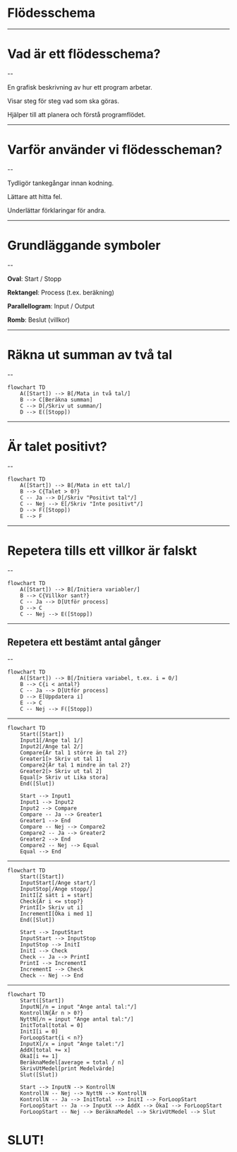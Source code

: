 # Flödesschema

---

# Vad är ett flödesschema?

--

En grafisk beskrivning av hur ett program arbetar.

Visar steg för steg vad som ska göras.

Hjälper till att planera och förstå programflödet.

---

# Varför använder vi flödesscheman?

--

Tydligör tankegångar innan kodning.

Lättare att hitta fel.

Underlättar förklaringar för andra.

---

# Grundläggande symboler

--

**Oval**: Start / Stopp

**Rektangel**: Process (t.ex. beräkning)

**Parallellogram**: Input / Output

**Romb**: Beslut (villkor)

---

# Räkna ut summan av två tal

--

```mermaid
flowchart TD
    A([Start]) --> B[/Mata in två tal/]
    B --> C[Beräkna summan]
    C --> D[/Skriv ut summan/]
    D --> E([Stopp])
```

---

# Är talet positivt?

--

```mermaid
flowchart TD
    A([Start]) --> B[/Mata in ett tal/]
    B --> C{Talet > 0?}
    C -- Ja --> D[/Skriv "Positivt tal"/]
    C -- Nej --> E[/Skriv "Inte positivt"/]
    D --> F([Stopp])
    E --> F
```

---

# Repetera tills ett villkor är falskt

--

```mermaid
flowchart TD
    A([Start]) --> B[/Initiera variabler/]
    B --> C{Villkor sant?}
    C -- Ja --> D[Utför process]
    D --> C
    C -- Nej --> E([Stopp])
```

---

## Repetera ett bestämt antal gånger

--

```mermaid
flowchart TD
    A([Start]) --> B[/Initiera variabel, t.ex. i = 0/]
    B --> C{i < antal?}
    C -- Ja --> D[Utför process]
    D --> E[Uppdatera i]
    E --> C
    C -- Nej --> F([Stopp])
```

---

```mermaid
flowchart TD
    Start([Start])
    Input1[/Ange tal 1/]
    Input2[/Ange tal 2/]
    Compare{Är tal 1 större än tal 2?}
    Greater1[> Skriv ut tal 1]
    Compare2{Är tal 1 mindre än tal 2?}
    Greater2[> Skriv ut tal 2]
    Equal[> Skriv ut Lika stora]
    End([Slut])

    Start --> Input1
    Input1 --> Input2
    Input2 --> Compare
    Compare -- Ja --> Greater1
    Greater1 --> End
    Compare -- Nej --> Compare2
    Compare2 -- Ja --> Greater2
    Greater2 --> End
    Compare2 -- Nej --> Equal
    Equal --> End

```

---

```mermaid
flowchart TD
    Start([Start])
    InputStart[/Ange start/]
    InputStop[/Ange stopp/]
    InitI[Z sätt i = start]
    Check{Är i <= stop?}
    PrintI[> Skriv ut i]
    IncrementI[Öka i med 1]
    End([Slut])

    Start --> InputStart
    InputStart --> InputStop
    InputStop --> InitI
    InitI --> Check
    Check -- Ja --> PrintI
    PrintI --> IncrementI
    IncrementI --> Check
    Check -- Nej --> End

```

---

```mermaid
flowchart TD
    Start([Start])
    InputN[/n = input "Ange antal tal:"/]
    KontrollN{Är n > 0?}
    NyttN[/n = input "Ange antal tal:"/]
    InitTotal[total = 0]
    InitI[i = 0]
    ForLoopStart{i < n?}
    InputX[/x = input "Ange talet:"/]
    AddX[total += x]
    ÖkaI[i += 1]
    BeräknaMedel[average = total / n]
    SkrivUtMedel[print Medelvärde]
    Slut([Slut])

    Start --> InputN --> KontrollN
    KontrollN -- Nej --> NyttN --> KontrollN
    KontrollN -- Ja --> InitTotal --> InitI --> ForLoopStart
    ForLoopStart -- Ja --> InputX --> AddX --> ÖkaI --> ForLoopStart
    ForLoopStart -- Nej --> BeräknaMedel --> SkrivUtMedel --> Slut

```

# SLUT!
